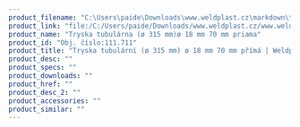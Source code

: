 ```yaml
---
product_filename: "C:\Users\paide\Downloads\www.weldplast.cz\markdown\tryska-tubularni-o-315-mm-o-18-mm-70-mm-prima.md"
product_link: "file:/C:/Users/paide/Downloads/www.weldplast.cz/www.weldplast.cz/sk/tryska-tubularni-o-315-mm-o-18-mm-70-mm-prima"
product_name: "Tryska tubulárna (ø 315 mm)ø 18 mm 70 mm priama"
product_id: "Obj. číslo:111.711"
product_title: "Tryska tubulární (ø 315 mm) ø 18 mm 70 mm přímá | Weldplast"
product_desc: ""
product_specs: ""
product_downloads: ""
product_href: ""
product_desc_2: ""
product_accessories: ""
product_similar: ""
---
```

